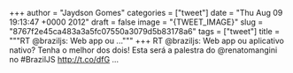 
+++
author = "Jaydson Gomes"
categories = ["tweet"]
date = "Thu Aug 09 19:13:47 +0000 2012"
draft = false
image = "{TWEET_IMAGE}"
slug = "8767f2e45ca483a3a5fc07550a3079d5b83178a6"
tags = ["tweet"]
title = """RT @braziljs: Web app ou ..."""
+++
RT @braziljs: Web app ou aplicativo nativo? Tenha o melhor dos dois! Esta será a palestra do @renatomangini no #BrazilJS http://t.co/dfG ...
